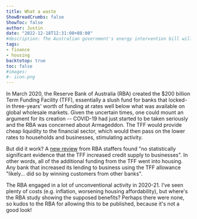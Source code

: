 ```yaml
---
title: What a waste
ShowBreadCrumbs: false
ShowToc: false
author: Justin
date: "2022-12-18T12:31:00+08:00"
#description: The Australian government's energy intervention bill will soon clear Parliament. But the unintended consequences of it will be felt for years to come.
tags:
- finance
- housing
backtotop: true
toc: false
#images:
#- icon.png
---
```


In March 2020, the Reserve Bank of Australia (RBA) created the $200 billion Term Funding Facility (TFF), essentially a slush fund for banks that locked-in three-years' worth of funding at rates well below what was available on global wholesale markets. Given the uncertain times, one could mount an argument for its creation -- COVID-19 had just started to be taken seriously and the RBA was concerned about Armageddon. The TFF would provide cheap liquidity to the financial sector, which would then pass on the lower rates to households and businesses, stimulating activity.

But did it work? A [new review](https://www.rba.gov.au/publications/rdp/2022/2022-07.html) from RBA staffers found "no statistically significant evidence that the TFF increased credit supply to businesses". In other words, all of the additional funding from the TFF went into housing. Any bank that increased its lending to business using the TFF allowance "likely... did so by winning customers from other banks".

The RBA engaged in a lot of unconventional activity in 2020-21. I've seen plenty of costs (e.g. inflation, worsening housing affordability), but where's the RBA study showing the supposed benefits? Perhaps there were none, so kudos to the RBA for allowing this to be published, because it's not a good look!